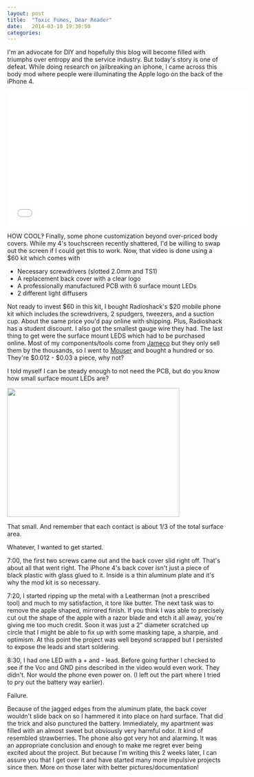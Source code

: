 ```yaml
---
layout: post
title:  "Toxic Fumes, Dear Reader"
date:   2014-03-10 19:38:50
categories:
---
```


I'm an advocate for DIY and hopefully this blog will become filled with triumphs over entropy and the service industry. But today's story is one of defeat.
While doing research on jailbreaking an iphone, I came across this body mod where people were illuminating the Apple logo on the back of the iPhone 4.

<iframe width="560" height="315" src="//www.youtube.com/embed/kaH10Scme_Q?rel=0" frameborder="0" allowfullscreen></iframe>

HOW COOL‽ Finally, some phone customization beyond over-priced body covers. While my 4's touchscreen recently shattered, I'd be willing to swap out the screen if I could get this to work. Now, that video is done using a $60 kit which comes with
<ul>
	<li>Necessary screwdrivers (slotted 2.0mm and TS1)</li>
	<li>A replacement back cover with a clear logo</li>
	<li>A professionally manufactured PCB with 6 surface mount LEDs</li>
	<li>2 different light diffusers</li>
</ul>

Not ready to invest $60 in this kit, I bought Radioshack's $20 mobile phone kit which includes the screwdrivers, 2 spudgers, tweezers, and a suction cup. About the same price you'd pay online with shipping. Plus, Radioshack has a student discount. I also got the smallest gauge wire they had. The last thing to get were the surface mount LEDS which had to be purchased online. Most of my components/tools come from <a href="http://www.jameco.com" target="_blank">Jameco</a> but they only sell them by the thousands, so I went to <a href="http://www.mouser.com" target="_blank">Mouser</a> and bought a hundred or so.
They're $0.012 - $0.03 a piece, why not?

I told myself I can be steady enough to not need the PCB, but do you know how small surface mount LEDs are?

<img src="{{ site.baseurl }}media/sm_LED.JPG" width="400" height="300">

That small. And remember that each contact is about 1/3 of the total surface area.

Whatever, I wanted to get started.

7:00, the first two screws came out and the back cover slid right off. That's about all that went right. The iPhone 4's back cover isn't just a piece of black plastic with glass glued to it. Inside is a thin aluminum plate and it's why the mod kit is so necessary.

7:20, I started ripping up the metal with a Leatherman (not a prescribed tool) and much to my satisfaction, it tore like butter. The next task was to remove the apple shaped, mirrored finish. If you think I was able to precisely cut out the shape of the apple with a razor blade and etch it all away, you're giving me too much credit. Soon it was just a 2" diameter scratched up circle that I might be able to fix up with some masking tape, a sharpie, and optimism.
At this point the project was well beyond scrapped but I persisted to expose the leads and start soldering.

8:30, I had one LED with a + and - lead. Before going further I checked to see if the Vcc and GND pins described in the video would even work. They didn't. Nor would the phone even power on. (I left out the part where I tried to pry out the battery way earlier).

Failure.

Because of the jagged edges from the aluminum plate, the back cover wouldn't slide back on so I hammered it into place on hard surface. That did the trick and also punctured the battery. Immediately, my apartment was filled with an almost sweet but obviously very harmful odor. It kind of resembled strawberries. The phone also got very hot and alarming.
It was an appropriate conclusion and enough to make me regret ever being excited about the project.
But because I'm writing this 2 weeks later, I can assure you that I get over it and have started many more impulsive projects since then. More on those later with better pictures/documentation!
